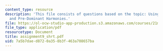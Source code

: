 ```yaml
---
content_type: resource
description: 'This file consists of questions based on the topic: Using Tonic, Dominant,
  and Pre-Dominant Harmonies.'
file: https://ol-ocw-studio-app-production.s3.amazonaws.com/courses/21m-301-harmony-and-counterpoint-i-spring-2005/7a5b7daed8720a358b3f463a708657ba_assignment9_shrt.pdf
file_type: application/pdf
resourcetype: Document
title: assignment9_shrt.pdf
uid: 7a5b7dae-d872-0a35-8b3f-463a708657ba
---
```

